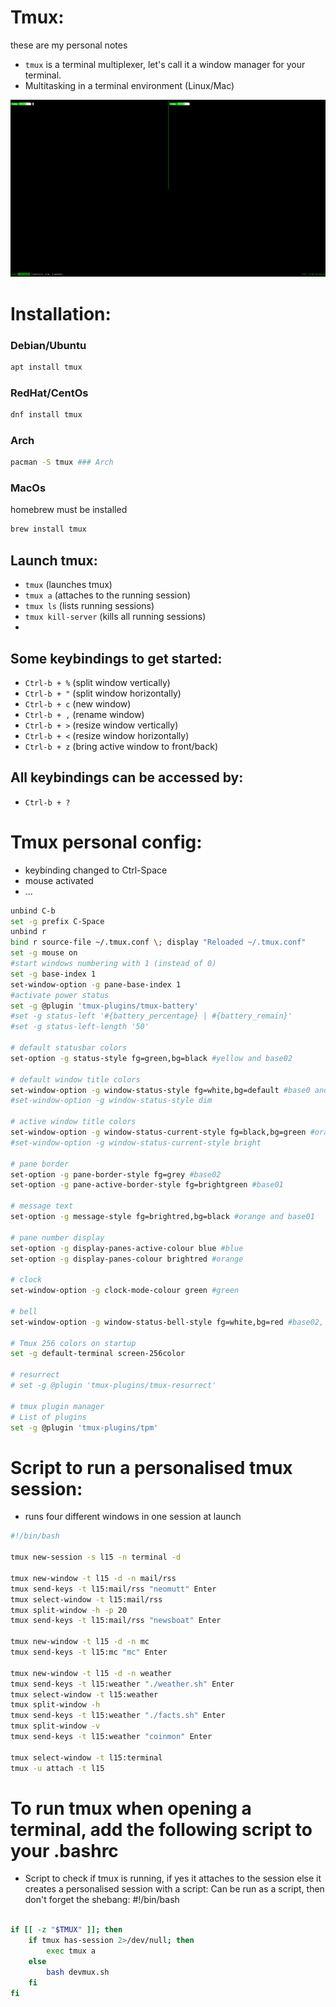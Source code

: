 # Tmux: 
these are my personal notes

- `tmux` is a terminal multiplexer, let's call it a window manager for your terminal.
- Multitasking in a terminal environment (Linux/Mac)

![Screenshot](https://github.com/tommyh1/tmux/blob/d2953c576b534194bb513a97cde33dfb767938c7/Screenshot%20from%202022-06-29%2012-20-49.png)

# Installation:

### Debian/Ubuntu
```bash
apt install tmux
```
### RedHat/CentOs
```bash
dnf install tmux 
```
### Arch
```bash
pacman -S tmux ### Arch
```

### MacOs
homebrew must be installed
```zsh
brew install tmux
```

## Launch tmux:

- `tmux` (launches tmux)
- `tmux a` (attaches to the running session)
- `tmux ls` (lists running sessions)
- `tmux kill-server` (kills all running sessions)
-

## Some keybindings to get started:

- `Ctrl-b + %` (split window vertically)
- `Ctrl-b + "` (split window horizontally)
- `Ctrl-b + c` (new window)
- `Ctrl-b + ,` (rename window)
- `Ctrl-b + >` (resize window vertically)
- `Ctrl-b + <` (resize window horizontally)
- `Ctrl-b + z` (bring active window to front/back)

## All keybindings can be accessed by:
- `Ctrl-b + ?`

# Tmux personal config:
* keybinding changed to Ctrl-Space
* mouse activated
* ...

```bash
unbind C-b
set -g prefix C-Space
unbind r
bind r source-file ~/.tmux.conf \; display "Reloaded ~/.tmux.conf"
set -g mouse on
#start windows numbering with 1 (instead of 0)
set -g base-index 1
set-window-option -g pane-base-index 1
#activate power status
set -g @plugin 'tmux-plugins/tmux-battery'
#set -g status-left '#{battery_percentage} | #{battery_remain}'
#set -g status-left-length '50'

# default statusbar colors
set-option -g status-style fg=green,bg=black #yellow and base02

# default window title colors
set-window-option -g window-status-style fg=white,bg=default #base0 and default
#set-window-option -g window-status-style dim

# active window title colors
set-window-option -g window-status-current-style fg=black,bg=green #orange and default
#set-window-option -g window-status-current-style bright

# pane border
set-option -g pane-border-style fg=grey #base02
set-option -g pane-active-border-style fg=brightgreen #base01

# message text
set-option -g message-style fg=brightred,bg=black #orange and base01

# pane number display
set-option -g display-panes-active-colour blue #blue
set-option -g display-panes-colour brightred #orange

# clock
set-window-option -g clock-mode-colour green #green

# bell
set-window-option -g window-status-bell-style fg=white,bg=red #base02, red

# Tmux 256 colors on startup
set -g default-terminal screen-256color

# resurrect
# set -g @plugin 'tmux-plugins/tmux-resurrect'

# tmux plugin manager
# List of plugins
set -g @plugin 'tmux-plugins/tpm'
```

# Script to run a personalised tmux session:

* runs four different windows in one session at launch

``` bash
#!/bin/bash

tmux new-session -s l15 -n terminal -d

tmux new-window -t l15 -d -n mail/rss
tmux send-keys -t l15:mail/rss "neomutt" Enter
tmux select-window -t l15:mail/rss
tmux split-window -h -p 20
tmux send-keys -t l15:mail/rss "newsboat" Enter

tmux new-window -t l15 -d -n mc
tmux send-keys -t l15:mc "mc" Enter

tmux new-window -t l15 -d -n weather
tmux send-keys -t l15:weather "./weather.sh" Enter
tmux select-window -t l15:weather
tmux split-window -h
tmux send-keys -t l15:weather "./facts.sh" Enter
tmux split-window -v
tmux send-keys -t l15:weather "coinmon" Enter

tmux select-window -t l15:terminal
tmux -u attach -t l15
```

# To run tmux when opening a terminal, add the following script to your .bashrc

* Script to check if tmux is running, if yes it attaches to the session else it creates a personalised session with a script:
Can be run as a script, then don't forget the shebang: #!/bin/bash


```bash

if [[ -z "$TMUX" ]]; then
	if tmux has-session 2>/dev/null; then
		exec tmux a
	else
		bash devmux.sh
	fi
fi
```

